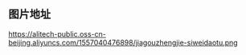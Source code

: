
## 图片地址

https://alitech-public.oss-cn-beijing.aliyuncs.com/1557040476898/jiagouzhengjie-siweidaotu.png

